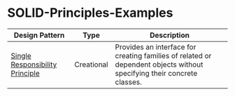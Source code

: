 # SOLID-Principles-Examples

| Design Pattern        | Type           | Description  |
| ------------- |:-------------:| -----|
| [Single Responsibility Principle](https://github.com/RavidEliyahu/SOLID-Principles-Examples/tree/main/SOLID/SRP) | Creational | Provides an interface for creating families of related or dependent objects without specifying their concrete classes.| 
